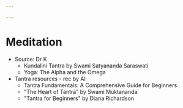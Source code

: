 ```yaml
---

---
```

# Meditation
- Source: Dr K
	- Kundalini Tantra by Swami Satyananda Saraswati
	- Yoga: The Alpha and the Omega
- Tantra resources - rec by AI
	- Tantra Fundamentals: A Comprehensive Guide for Beginners
	- "The Heart of Tantra" by Swami Muktananda
	- "Tantra for Beginners" by Diana Richardson